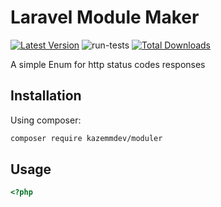 # Laravel Module Maker

<!-- BADGES_START -->
[![Latest Version](https://img.shields.io/github/release/kazemmdev/http-status.svg?style=flat-square)](https://github.com/kazemmdev/http-status/releases)
![run-tests](https://github.com/kazemmdev/http-status/workflows/run-tests/badge.svg?label=tests)
[![Total Downloads](https://img.shields.io/packagist/dt/kazemmdev/http-status.svg?style=flat-square)](https://packagist.org/packages/kazemmdev/http-status)

A simple Enum for http status codes responses

## Installation

Using composer:

```bash
composer require kazemmdev/moduler
```

## Usage

```php
<?php
```